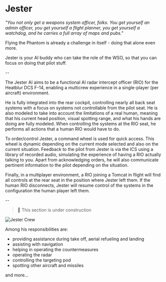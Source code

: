 # Jester

*"You not only get a weapons system officer, folks. You get yourself an
admin officer, you get yourself a flight planner, you get yourself a
watchdog, and he carries a full array of maps and pubs."*

Flying the Phantom is already a challenge in itself - doing that alone even
more.

Jester is your AI buddy who can take the role of the WSO, so
that you can focus on doing that pilot stuff.

--

The Jester AI aims to be a functional AI radar intercept officer (RIO) for the Heatblur DCS F-14, enabling a multicrew experience in a single-player (per aircraft) environment.

He is fully integrated into the rear cockpit, controlling nearly all back seat systems with a focus on systems not controllable from the pilot seat. He is also modeled to take into account the limitations of a real human, meaning that his current head position, visual spotting range, and what his hands are doing are fully modeled. When controlling the systems at the RIO seat, he performs all actions that a human RIO would have to do.

To order/control Jester, a command wheel is used for quick access. This wheel is dynamic depending on the current mode selected and also on the current situation. Feedback to the pilot from Jester is via the ICS using a library of recorded audio, simulating the experience of having a RIO actually talking to you. Apart from acknowledging orders, he will also communicate pertinent information to the pilot depending on the situation.

Finally, in a multiplayer environment, a RIO joining a Tomcat in flight will find all controls at the rear seat in the position where Jester left them. If the human RIO disconnects, Jester will resume control of the systems in the configuration the human player left them.

--

> 🚧 This section is under construction

![Jester Crew](../img/ext_f4_jester.jpg)

Among his responsibilities are:

- providing assistance during take off, aerial refueling and landing
- assisting with navigation
- helping in operating the countermeasures
- operating the radar
- controlling the targeting pod
- spotting other aircraft and missiles

and more...
